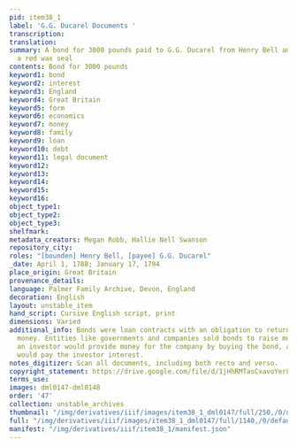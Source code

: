 ```yaml
---
pid: item38_1
label: 'G.G. Ducarel Documents '
transcription:
translation:
summary: A bond for 3000 pounds paid to G.G. Ducarel from Henry Bell and marked with
  a red wax seal
contents: Bond for 3000 pounds
keyword1: bond
keyword2: interest
keyword3: England
keyword4: Great Britain
keyword5: form
keyword6: economics
keyword7: money
keyword8: family
keyword9: loan
keyword10: debt
keyword11: legal document
keyword12:
keyword13:
keyword14:
keyword15:
keyword16:
object_type1:
object_type2:
object_type3:
shelfmark:
metadata_creators: Megan Robb, Hallie Nell Swanson
repository_city:
roles: "[bounden] Henry Bell, [payee] G.G. Ducarel"
_date: April 1, 1788; January 17, 1794
place_origin: Great Britain
provenance_details:
language: Palmer Family Archive, Devon, England
decoration: English
layout: unstable_item
hand_script: Cursive English script, print
dimensions: Varied
additional_info: Bonds were loan contracts with an obligation to return the borrowed
  money. Entities like governments and companies sold bonds to raise money, where
  an investor would provide money for the company by buying the bond, and the company
  would pay the investor interest.
notes_digitizer: Scan all documents, including both recto and verso.
copyright_statement: https://drive.google.com/file/d/1jHhRMTasCxavoYer89Wn8_Xn65nL0sW0/view?usp=sharing
terms_use:
images: dml0147-dml0148
order: '47'
collection: unstable_archives
thumbnail: "/img/derivatives/iiif/images/item38_1_dml0147/full/250,/0/default.jpg"
full: "/img/derivatives/iiif/images/item38_1_dml0147/full/1140,/0/default.jpg"
manifest: "/img/derivatives/iiif/item38_1/manifest.json"
---
```

